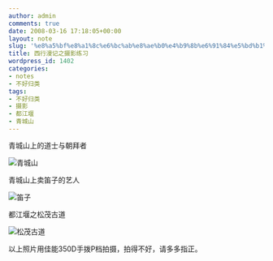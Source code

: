 ```yaml
---
author: admin
comments: true
date: 2008-03-16 17:18:05+00:00
layout: note
slug: '%e8%a5%bf%e8%a1%8c%e6%bc%ab%e8%ae%b0%e4%b9%8b%e6%91%84%e5%bd%b1%e7%bb%83%e4%b9%a0'
title: 西行漫记之摄影练习
wordpress_id: 1402
categories:
- notes
- 不好归类
tags:
- 不好归类
- 摄影
- 都江堰
- 青城山
---
```


青城山上的道士与朝拜者

![青城山](http://pic.yupoo.com/ctb.my/0133753cee94/medium.jpg)

青城山上卖笛子的艺人

![笛子](http://pic.yupoo.com/ctb.my/1744053cee96/medium.jpg)

都江堰之松茂古道

![松茂古道](http://pic.yupoo.com/ctb.my/7678553cee94/medium.jpg)

以上照片用佳能350D手拨P档拍摄，拍得不好，请多多指正。

